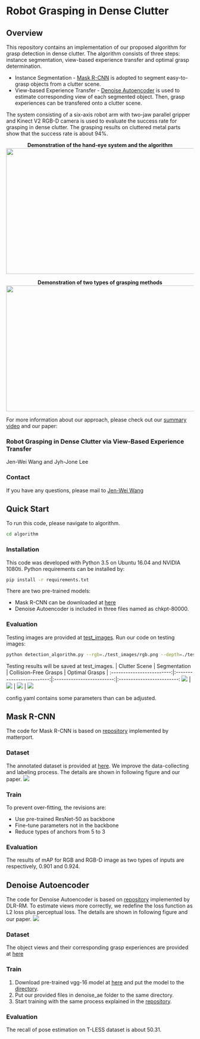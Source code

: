 # Robot Grasping in Dense Clutter

## Overview
This repository contains an implementation of our proposed algorithm for grasp detection in dense clutter. The algorithm consists of three steps: instance segmentation, view-based experience transfer and optimal grasp determination.

* Instance Segmentation - [Mask R-CNN](#mask-r-cnn) is adopted to segment easy-to-grasp objects from a clutter scene.
* View-based Experience Transfer - [Denoise Autoencoder](#denoise-autoencoder) is used to estimate corresponding view of each segmented object. Then, grasp experiences can be transfered onto a clutter scene.

The system consisting of a six-axis robot arm with two-jaw parallel gripper and Kinect V2 RGB-D camera is used to evaluate the success rate for grasping in dense clutter. The grasping results on cluttered metal parts show that the success rate is about 94%.

<p align = "center">
    <b>Demonstration of the hand-eye system and the algorithm</b><br>
    <img src="images/demo.gif" width="600" height="338">
</p>
<p align = "center">
    <b>Demonstration of two types of grasping methods</b><br>
    <img src="images/demo_ext.gif" width="600" height="338">
</p>

For more information about our approach, please check out our [summary video](https://youtu.be/i8ger_D_swk) and our paper:

### Robot Grasping in Dense Clutter via View-Based Experience Transfer
Jen-Wei Wang and Jyh-Jone Lee
### Contact
If you have any questions, please mail to [Jen-Wei Wang](mailto:r06522620@ntu.edu.tw)

## Quick Start
To run this code, please navigate to algorithm.
```bash
cd algorithm
```
### Installation
This code was developed with Python 3.5 on Ubuntu 16.04 and NVIDIA 1080ti.
Python requirements can be installed by:
```bash
pip install -r requirements.txt
```
There are two pre-trained models:
* Mask R-CNN can be downloaded at [here](https://drive.google.com/file/d/1lfP87WK6hXAL0mXCnAIlUuIO8tYX4uXK/view?usp=sharing)
* Denoise Autoencoder is included in three files named as chkpt-80000.

### Evaluation
Testing images are provided at [test_images](https://github.com/WilliamWang303/dense-clutter-grasp/tree/master/algorithm/test_images).
Run our code on testing images:
```bash
python detection_algorithm.py --rgb=./test_images/rgb.png --depth=./test_images/depth.png
```
Testing results will be saved at test_images.
| Clutter Scene | Segmentation | Collision-Free Grasps | Optimal Grasps |
:-------------------------:|:-------------------------:|:-------------------------:|:-------------------------:
![](images/input_image_crop.png) | ![](images/segmentation.png) | ![](images/collision_free.png) | ![](images/optimal_grasp.png)

config.yaml contains some parameters than can be adjusted.

## Mask R-CNN
The code for Mask R-CNN is based on [repository](https://github.com/matterport/Mask_RCNN) implemented by matterport.

### Dataset
The annotated dataset is provided at [here](https://drive.google.com/drive/folders/1BXdSlEGf4vv-rUGe0l05_tXoTxrMbwU1?usp=sharing).
We improve the data-collecting and labeling process. The details are shown in following figure and our paper.
![](images/mask-rcnn_data.png)

### Train
To prevent over-fitting, the revisions are:
* Use pre-trained ResNet-50 as backbone
* Fine-tune parameters not in the backbone
* Reduce types of anchors from 5 to 3

### Evaluation
The results of mAP for RGB and RGB-D image as two types of inputs are respectively, 0.901 and 0.924.

## Denoise Autoencoder
The code for Denoise Autoencoder is based on [repository](https://github.com/DLR-RM/AugmentedAutoencoder) implemented by DLR-RM.
To estimate views more correctly, we redefine the loss function as L2 loss plus perceptual loss. The details are shown in following figure and our paper.
![](images/ae.png)

### Dataset
The object views and their corresponding grasp experiences are provided at [here](https://drive.google.com/drive/folders/11vckK7rj3Ahlt9ytszu75ZIDbyNlRu2P?usp=sharing)

### Train
1. Download pre-trained vgg-16 model at [here](https://drive.google.com/file/d/1sPQPy8hudhlaVKGl4awWb60ydJmk-SP-/view?usp=sharing) and put the model to the [directory](https://github.com/DLR-RM/AugmentedAutoencoder/tree/master/auto_pose/ae).
2. Put our provided files in denoise_ae folder to the same directory.
3. Start training with the same process explained in the [repository](https://github.com/DLR-RM/AugmentedAutoencoder).

### Evaluation
The recall of pose estimation on T-LESS dataset is about 50.31.
